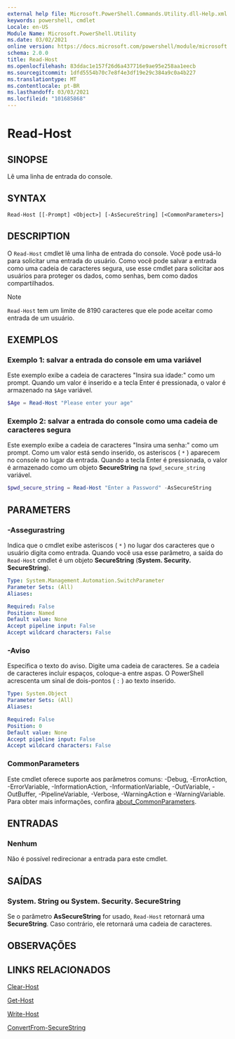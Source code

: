 ```yaml
---
external help file: Microsoft.PowerShell.Commands.Utility.dll-Help.xml
keywords: powershell, cmdlet
Locale: en-US
Module Name: Microsoft.PowerShell.Utility
ms.date: 03/02/2021
online version: https://docs.microsoft.com/powershell/module/microsoft.powershell.utility/read-host?view=powershell-5.1&WT.mc_id=ps-gethelp
schema: 2.0.0
title: Read-Host
ms.openlocfilehash: 83ddac1e157f26d6a437716e9ae95e258aa1eecb
ms.sourcegitcommit: 1dfd5554b70c7e8f4e3df19e29c384a9c0a4b227
ms.translationtype: MT
ms.contentlocale: pt-BR
ms.lasthandoff: 03/03/2021
ms.locfileid: "101685868"
---
```

# Read-Host

## SINOPSE
Lê uma linha de entrada do console.

## SYNTAX

```
Read-Host [[-Prompt] <Object>] [-AsSecureString] [<CommonParameters>]
```

## DESCRIPTION

O `Read-Host` cmdlet lê uma linha de entrada do console. Você pode usá-lo para solicitar uma entrada do usuário. Como você pode salvar a entrada como uma cadeia de caracteres segura, use esse cmdlet para solicitar aos usuários para proteger os dados, como senhas, bem como dados compartilhados.

> [!NOTE]
> `Read-Host` tem um limite de 8190 caracteres que ele pode aceitar como entrada de um usuário.

## EXEMPLOS

### Exemplo 1: salvar a entrada do console em uma variável

Este exemplo exibe a cadeia de caracteres "Insira sua idade:" como um prompt. Quando um valor é inserido e a tecla Enter é pressionada, o valor é armazenado na `$Age` variável.

```powershell
$Age = Read-Host "Please enter your age"
```

### Exemplo 2: salvar a entrada do console como uma cadeia de caracteres segura

Este exemplo exibe a cadeia de caracteres "Insira uma senha:" como um prompt. Como um valor está sendo inserido, os asteriscos ( `*` ) aparecem no console no lugar da entrada. Quando a tecla Enter é pressionada, o valor é armazenado como um objeto **SecureString** na `$pwd_secure_string` variável.

```powershell
$pwd_secure_string = Read-Host "Enter a Password" -AsSecureString
```

## PARAMETERS

### -Assegurastring

Indica que o cmdlet exibe asteriscos ( `*` ) no lugar dos caracteres que o usuário digita como entrada. Quando você usa esse parâmetro, a saída do `Read-Host` cmdlet é um objeto **SecureString** (**System. Security. SecureString**).

```yaml
Type: System.Management.Automation.SwitchParameter
Parameter Sets: (All)
Aliases:

Required: False
Position: Named
Default value: None
Accept pipeline input: False
Accept wildcard characters: False
```

### -Aviso

Especifica o texto do aviso. Digite uma cadeia de caracteres. Se a cadeia de caracteres incluir espaços, coloque-a entre aspas. O PowerShell acrescenta um sinal de dois-pontos ( `:` ) ao texto inserido.

```yaml
Type: System.Object
Parameter Sets: (All)
Aliases:

Required: False
Position: 0
Default value: None
Accept pipeline input: False
Accept wildcard characters: False
```

### CommonParameters

Este cmdlet oferece suporte aos parâmetros comuns: -Debug, -ErrorAction, -ErrorVariable, -InformationAction, -InformationVariable, -OutVariable, -OutBuffer, -PipelineVariable, -Verbose, -WarningAction e -WarningVariable. Para obter mais informações, confira [about_CommonParameters](https://go.microsoft.com/fwlink/?LinkID=113216).

## ENTRADAS

### Nenhum

Não é possível redirecionar a entrada para este cmdlet.

## SAÍDAS

### System. String ou System. Security. SecureString

Se o parâmetro **AsSecureString** for usado, `Read-Host` retornará uma **SecureString**. Caso contrário, ele retornará uma cadeia de caracteres.

## OBSERVAÇÕES

## LINKS RELACIONADOS

[Clear-Host](../microsoft.powershell.core/clear-host.md)

[Get-Host](Get-Host.md)

[Write-Host](Write-Host.md)

[ConvertFrom-SecureString](../Microsoft.PowerShell.Security/ConvertFrom-SecureString.md)

